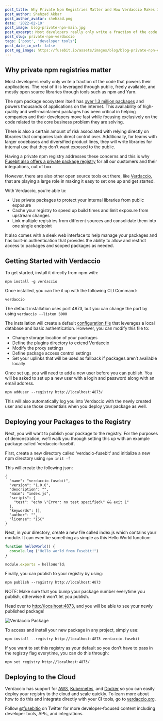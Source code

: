 ```yaml
---
post_title: Why Private Npm Registries Matter and How Verdaccio Makes It Easy
post_author: Shehzad Akbar
post_author_avatar: shehzad.png
date: '2022-02-10'
post_image: blog-private-npn-main.jpg
post_excerpt: Most developers really only write a fraction of the code that powers their applications, the rest of it comes from public registries like npm and yarn. While useful, you should consider setting up a private registry to protect against unforeseen circumstances and enhance collaboration across your team.
post_slug: private-npm-verdaccio
tags: ['post', 'developer tools']
post_date_in_url: false
post_og_image: https://fusebit.io/assets/images/blog/blog-private-npn-card.jpg
---
```


## Why private npm registries matter

Most developers really only write a fraction of the code that powers their applications. The rest of it is leveraged through public, freely available, and mostly open source libraries through tools such as npm and Yarn. 

The npm package ecosystem itself has [over 1.3 million packages](https://blog.npmjs.org/post/615388323067854848/so-long-and-thanks-for-all-the-packages.html) and powers thousands of applications on the internet. This availability of high-quality and well-maintained packages has been critical in helping companies and their developers move fast while focusing exclusively on the code related to the core business problem they are solving. 

There is also a certain amount of risk associated with relying directly on libraries that companies lack direct control over. Additionally, for teams with larger codebases and diversified product lines, they will write libraries for internal use that they don’t want exposed to the public.

Having a private npm registry addresses these concerns and this is why [Fusebit also offers a private package registry](https://developer.fusebit.io/docs/private-package-registry) for all our customers and their integrations, out of box. 

However, there are also other open source tools out there, like [Verdaccio](https://verdaccio.org/), that are playing a large role in making it easy to set one up and get started. 

With Verdaccio, you’re able to:

* Use private packages to protect your internal libraries from public exposure
* Cache your registry to speed up build times and limit exposure from upstream changes
* Link multiple registries from different sources and consolidate them into one single endpoint

It also comes with a sleek web interface to help manage your packages and has built-in authentication that provides the ability to allow and restrict access to packages and scoped packages as needed.

## Getting Started with Verdaccio

To get started, install it directly from npm with:

```
npm install -g verdaccio
```

Once installed, you can fire it up with the following CLI Command:

```
verdaccio
```

The default installation uses port 4873, but you can change the port by using ```verdaccio --listen 5000```

The installation will create a default [configuration file](https://verdaccio.org/docs/configuration) that leverages a local database and basic authentication. However, you can modify this file to: 

* Change storage location of your packages
* Define the plugins directory to extend Verdaccio
* Modify the proxy settings
* Define package access control settings
* Set your uplinks that will be used as fallback if packages aren’t available locally

Once set up, you will need to add a new user before you can publish. You will be asked to set up a new user with a login and password along with an email address. 

 ```
npm adduser --registry http://localhost:4873/
```
This will also automatically log you into Verdaccio with the newly created user and use those credentials when you deploy your package as well. 

## Deploying your Packages to the Registry

Next, you will want to publish your package to the registry. For the purposes of demonstration, we’ll walk you through setting this up with an example package called ‘verdaccio-fusebit’.

First, create a new directory called ‘verdacio-fusebit’ and initialize a new npm directory using ```npm init -f ``` 

This will create the following json:

```
{
  "name": "verdaccio-fusebit",
  "version": "1.0.0",
  "description": "",
  "main": "index.js",
  "scripts": {
    "test": "echo \"Error: no test specified\" && exit 1"
  },
  "keywords": [],
  "author": "",
  "license": "ISC"
}
```

Next, in your directory, create a new file called index.js which contains your module. It can even be something as simple as this Hello World function:

```javascript
function helloWorld() {
  console.log ("Hello world from Fusebit!")
}

module.exports = helloWorld;
```

Finally, you can publish to your registry by using:

```
npm publish --registry http://localhost:4873
```

NOTE: Make sure that you bump your package number everytime you publish, otherwise it won’t let you publish.

Head over to [http://localhost:4873](http://localhost:4873), and you will be able to see your newly published package!

![Verdaccio Package](blog-private-npm-plugin.gif "Verdaccio Package")

To access and install your new package in any project, simply use: 

```npm install --registry http://localhost:4873 verdaccio-fusebit```

If you want to set this registry as your default so you don’t have to pass in the registry flag everytime, you can do this through:

```npm set registry http://localhost:4873/```

## Deploying to the Cloud

Verdaccio has support for [AWS](https://verdaccio.org/docs/amazon), [Kubernetes](https://verdaccio.org/docs/kubernetes), and [Docker](https://verdaccio.org/docs/docker) so you can easily deploy your registry to the cloud and scale quickly. To learn more about how to do this and integrate directly with your CI tools, go to [verdaccio.org](https://verdaccio.org).

Follow [@fusebitio](https://twitter.com/fusebitio) on Twitter for more developer-focused content including developer tools, APIs, and integrations.

